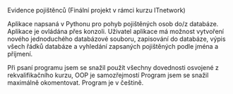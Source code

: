 Evidence pojištěnců
(Finální projekt v rámci kurzu ITnetwork)

Aplikace napsaná v Pythonu pro pohyb pojištěných osob do/z databáze.
Aplikace je ovládána přes konzoli.
Uživatel aplikace má možnost vytvoření nového jednoduchého databázové souboru, zapisování do databáze, výpis všech řádků databáze a vyhledání zapsaných pojištěných podle jména a příjmení.

Při psaní programu jsem se snažil použít všechny dovednosti osvojené z rekvalifikačního kurzu, OOP je samozřejmostí
Program jsem se snažil maximálně okomentovat.
Program je v češtině.

